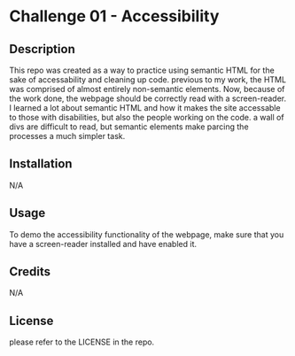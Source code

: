 # Challenge 01 - Accessibility

## Description

This repo was created as a way to practice using semantic HTML for the sake of accessability and cleaning up code. previous to my work, the HTML was comprised of almost entirely non-semantic elements. Now, because of the work done, the webpage should be correctly read with a screen-reader. I learned a lot about semantic HTML and how it makes the site accessable to those with disabilities, but also the people working on the code. a wall of divs are difficult to read, but semantic elements make parcing the processes a much simpler task.

## Installation

N/A

## Usage

To demo the accessibility functionality of the webpage, make sure that you have a screen-reader installed and have enabled it.

## Credits

N/A

## License

please refer to the LICENSE in the repo.
